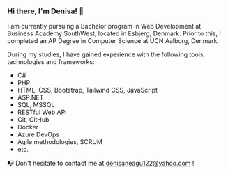 ### Hi there, I'm Denisa! 👋

I am currently pursuing a Bachelor program in Web Development at Business Academy SouthWest, located in Esbjerg, Denmark. Prior to this, I completed an AP Degree in Computer Science at UCN Aalborg, Denmark.

During my studies, I have gained experience with the following tools, technologies and frameworks:
* C#
* PHP
* HTML, CSS, Bootstrap, Tailwind CSS, JavaScript
* ASP.NET
* SQL, MSSQL
* RESTful Web API
* Git, GitHub
* Docker
* Azure DevOps
* Agile methodologies, SCRUM
* etc.

:mailbox_with_no_mail: Don't hesitate to contact me at [denisaneagu122@yahoo.com](mailto:denisaneagu122@yahoo.com?subject=[GitHub]%20Source%20Han%20Sans) !

<!--
**denisa122/denisa122** is a ✨ _special_ ✨ repository because its `README.md` (this file) appears on your GitHub profile.

Here are some ideas to get you started:

- 🔭 I’m currently working on ...
- 🌱 I’m currently learning ...
- 👯 I’m looking to collaborate on ...
- 🤔 I’m looking for help with ...
- 💬 Ask me about ...
- 📫 How to reach me: ...
- 😄 Pronouns: ...
- ⚡ Fun fact: ...
-->
